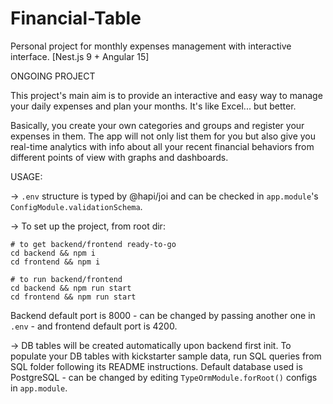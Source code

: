 # Financial-Table
Personal project for monthly expenses management with interactive interface. [Nest.js 9 + Angular 15]

ONGOING PROJECT

This project's main aim is to provide an interactive and easy way to manage your daily expenses and plan your months. It's like Excel... but better.

Basically, you create your own categories and groups and register your expenses in them. The app will not only list them for you but also give you real-time analytics with info about all your recent financial behaviors from different points of view with graphs and dashboards.

USAGE:

-> ```.env``` structure is typed by @hapi/joi and can be checked in ```app.module```'s ```ConfigModule.validationSchema```.

-> To set up the project, from root dir:
```
# to get backend/frontend ready-to-go
cd backend && npm i
cd frontend && npm i

# to run backend/frontend
cd backend && npm run start
cd frontend && npm run start
```
Backend default port is 8000 - can be changed by passing another one in ```.env``` - and frontend default port is 4200.

-> DB tables will be created automatically upon backend first init. To populate your DB tables with kickstarter sample data, run SQL queries from SQL folder following its README instructions. Default database used is PostgreSQL - can be changed by editing ```TypeOrmModule.forRoot()``` configs in ```app.module```.

